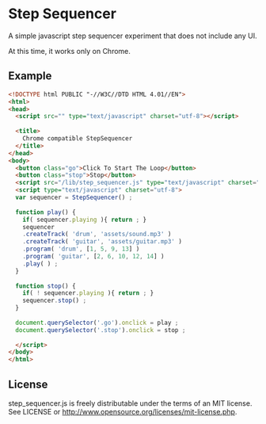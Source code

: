 # Step Sequencer

A simple javascript step sequencer experiment that does not include any UI.

At this time, it works only on Chrome.

## Example

```html
<!DOCTYPE html PUBLIC "-//W3C//DTD HTML 4.01//EN">
<html>
<head>
  <script src="" type="text/javascript" charset="utf-8"></script>
  
  <title>
    Chrome compatible StepSequencer
  </title>
</head>
<body>
  <button class="go">Click To Start The Loop</button>
  <button class="stop">Stop</button>
  <script src="/lib/step_sequencer.js" type="text/javascript" charset="utf-8"></script>
  <script type="text/javascript" charset="utf-8">
  var sequencer = StepSequencer() ;
  
  function play() {
    if( sequencer.playing ){ return ; }
    sequencer
    .createTrack( 'drum', 'assets/sound.mp3' )
    .createTrack( 'guitar', 'assets/guitar.mp3' )
    .program( 'drum', [1, 5, 9, 13] )
    .program( 'guitar', [2, 6, 10, 12, 14] )
    .play( ) ;
  }
  
  function stop() {
    if( ! sequencer.playing ){ return ; }
    sequencer.stop() ;
  }
  
  document.querySelector('.go').onclick = play ;
  document.querySelector('.stop').onclick = stop ;
  
  </script>
</body>
</html>
```

## License

step_sequencer.js is freely distributable under the terms of an MIT license. See LICENSE or http://www.opensource.org/licenses/mit-license.php.